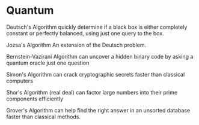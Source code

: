 # Quantum

Deutsch's Algorithm
quickly determine if a black box is either completely constant or perfectly balanced, using just one query to the box. 

Jozsa's Algorithm
An extension of the Deutsch problem.

Bernstein-Vazirani Algorithm
can uncover a hidden binary code by asking a quantum oracle just one question

Simon's Algorithm
can crack cryptographic secrets faster than classical computers

Shor's Algorithm (real deal)
can factor large numbers into their prime components efficiently

Grover's Algorithm
can help find the right answer in an unsorted database faster than classical methods.
